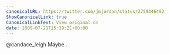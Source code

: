 ```yaml
---
canonicalURL: https://twitter.com/jmjordan/status/2759346492
ShowCanonicalLink: true
CanonicalLinkText: View original on
date: 2009-07-21T15:19:21+00:00
---
```

@candace_leigh Maybe...